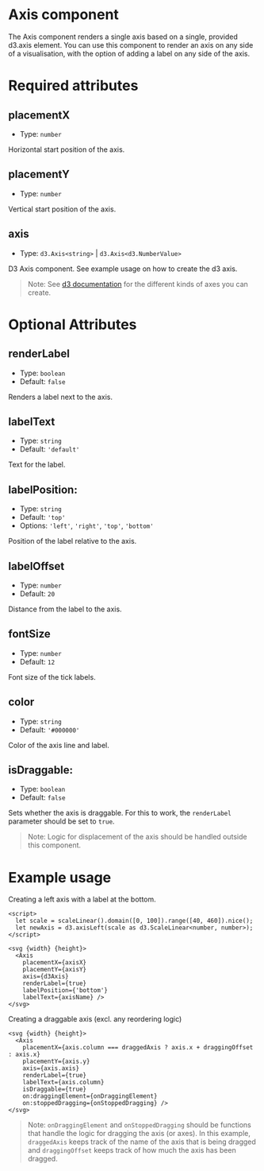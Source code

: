 # Axis component

The Axis component renders a single axis based on a single, provided d3.axis element.
You can use this component to render an axis on any side of a visualisation, with the option
of adding a label on any side of the axis.

# Required attributes

## placementX

- Type: `number`

Horizontal start position of the axis.

## placementY

- Type: `number`

Vertical start position of the axis.

## axis

- Type: `d3.Axis<string>` | `d3.Axis<d3.NumberValue>`

D3 Axis component. See example usage on how to create the d3 axis.

> Note: See [d3 documentation](https://d3js.org/d3-axis) for the different kinds of axes you can create.

# Optional Attributes

## renderLabel

- Type: `boolean`
- Default: `false`

Renders a label next to the axis.

## labelText

- Type: `string`
- Default: `'default'`

Text for the label.

## labelPosition:

- Type: `string`
- Default: `'top'`
- Options: `'left'`, `'right'`, `'top'`, `'bottom'`

Position of the label relative to the axis.

## labelOffset

- Type: `number`
- Default: `20`

Distance from the label to the axis.

## fontSize

- Type: `number`
- Default: `12`

Font size of the tick labels.

## color

- Type: `string`
- Default: `'#000000'`

Color of the axis line and label.

## isDraggable:

- Type: `boolean`
- Default: `false`

Sets whether the axis is draggable. For this to work, the `renderLabel` parameter should be set to `true`.

> Note: Logic for displacement of the axis should be handled outside this component.

# Example usage

Creating a left axis with a label at the bottom.

```svelte
<script>
  let scale = scaleLinear().domain([0, 100]).range([40, 460]).nice();
  let newAxis = d3.axisLeft(scale as d3.ScaleLinear<number, number>);
</script>

<svg {width} {height}>
  <Axis
    placementX={axisX}
    placementY={axisY}
    axis={d3Axis}
    renderLabel={true}
    labelPosition={'bottom'}
    labelText={axisName} />
</svg>
```

Creating a draggable axis (excl. any reordering logic)

```svelte
<svg {width} {height}>
  <Axis
    placementX={axis.column === draggedAxis ? axis.x + draggingOffset : axis.x}
    placementY={axis.y}
    axis={axis.axis}
    renderLabel={true}
    labelText={axis.column}
    isDraggable={true}
    on:draggingElement={onDraggingElement}
    on:stoppedDragging={onStoppedDragging} />
</svg>
```

> Note: `onDraggingElement` and `onStoppedDragging` should be functions that handle the logic for dragging the axis (or axes). In this example, `draggedAxis` keeps track of the name of the axis that is being dragged and `draggingOffset` keeps track of how much the axis has been dragged.
